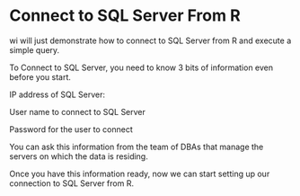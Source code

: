 # Connect to SQL Server From R

wi will just demonstrate how to connect to SQL Server from R and execute a simple query.

To Connect to SQL Server, you need to know 3 bits of information even before you start.

IP address of SQL Server:

User name to connect to SQL Server

Password for the user to connect

You can ask this information from the team of DBAs that manage the servers on which the data is residing.

Once you have this information ready, now we can start setting up our connection to SQL Server from R.
